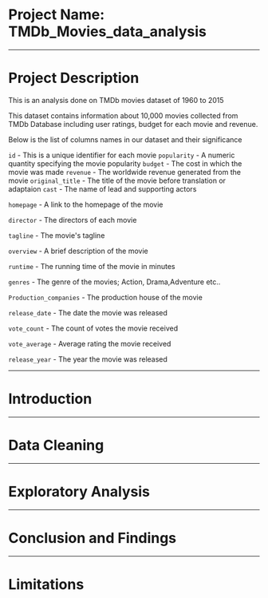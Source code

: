 # Project Name: TMDb_Movies_data_analysis

----
# Project Description
This is an analysis done on TMDb movies dataset of 1960 to 2015

This dataset contains information about 10,000 movies collected from TMDb Database including user ratings, budget for each movie and revenue.

Below is the list of columns names in our dataset and their significance

`id` - This is a unique identifier for each movie
`popularity` - A numeric quantity specifying the movie popularity
`budget` - The cost in which the movie was made
`revenue` - The worldwide revenue generated from the movie
`original_title` - The title of the movie before translation or adaptaion
`cast` - The name of lead and supporting actors

`homepage` - A link to the homepage of the movie

`director` - The directors of each movie

`tagline` - The movie's tagline

`overview` - A brief description of the movie

`runtime` - The running time of the movie in minutes

`genres` - The genre of the movies; Action, Drama,Adventure etc..

`Production_companies` - The production house of the movie

`release_date` - The date the movie was released

`vote_count` - The count of votes the movie received

`vote_average` - Average rating the movie received

`release_year` - The year the movie was released

----
# Introduction





----
# Data Cleaning






----
# Exploratory Analysis





----
# Conclusion and Findings




----
# Limitations 
